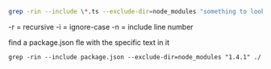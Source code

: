 ---
---

```bash
grep -rin --include \*.ts --exclude-dir=node_modules "something to look for" ./
```

-r = recursive
-i = ignore-case
-n = include line number

find a package.json fle with the specific text in it
``` shell
grep -rin --include package.json --exclude-dir=node_modules "1.4.1" ./
```
